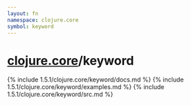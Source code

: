 ```yaml
---
layout: fn
namespace: clojure.core
symbol: keyword
---
```


# [clojure.core](../)/keyword

{% include 1.5.1/clojure.core/keyword/docs.md %}
{% include 1.5.1/clojure.core/keyword/examples.md %}
{% include 1.5.1/clojure.core/keyword/src.md %}


